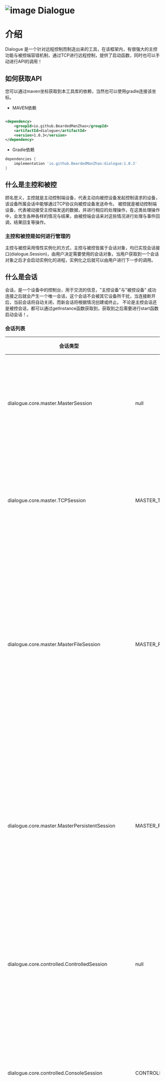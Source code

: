 # ![image](https://user-images.githubusercontent.com/113756063/226080848-2e26ca28-3840-43a9-a356-307fc41e0918.png) Dialogue

# 介绍

Dialogue 是一个针对远程控制而制造出来的工具，在该框架内，有很强大的主控功能与被控端容错机制，通过TCP进行远程控制，提供了启动函数，同时也可以手动进行API的调用！

## 如何获取API

您可以通过maven坐标获取到本工具库的依赖，当然也可以使用gradle连接该坐标。

- MAVEN依赖

```xml

<dependency>
    <groupId>io.github.BeardedManZhao</groupId>
    <artifactId>dialogue</artifactId>
    <version>1.0.3</version>
</dependency>
```

- Gradle依赖

```gradle
dependencies {
    implementation 'io.github.BeardedManZhao:dialogue:1.0.3'
}
```

## 什么是主控和被控

顾名思义，主控就是主动控制端设备，代表主动向被控设备发起控制请求的设备，该设备所属会话中能够通过TCP协议向被控设备发送命令。
被控就是被动控制端设备，代表被动接受主控端发送的数据，并进行相应的处理操作，在这类处理操作中，会发生各种各样的情况与结果，由被控端会话来对这些情况进行处理与事件回调，结果回复等操作。

### 主控和被控是如何进行管理的

主控与被控采用惰性实例化的方式，主控与被控皆属于会话对象，均已实现会话接口(dialogue.Session)，由用户决定需要使用的会话对象，当用户获取到一个会话对象之后才会启动实例化的进程，实例化之后就可以由用户进行下一步的调用。

## 什么是会话

会话，是一个设备中的控制台，用于交流的信息，"主控设备"与"被控设备" 成功连接之后就会产生一个唯一会话，这个会话不会被其它设备所干扰，当连接断开后，当前会话将自动关闭，而新会话将根据情况创建或终止。
不论是主控会话还是被控会话，都可以通过getInstance函数获取到，获取到之后需要进行start函数启动会话！。

### 会话列表

| 会话类型                                                 | 会话编号                          | 会话功能                                             |
|------------------------------------------------------|-------------------------------|--------------------------------------------------|
| dialogue.core.master.MasterSession                   | null                          | 主控会话的统一抽象，实现了主控会话生命周期的管理逻辑                       |
| dialogue.core.master.TCPSession                      | MASTER_TCP_SESSION            | 主控会话TCP会话，实现了主控远程执行命令的操作逻辑                       |
| dialogue.core.master.MasterFileSession               | MASTER_FILE_SESSION           | 主控会话文件传输会话，拓展于主控TCP会话，有着文件上传和下载的实现，且包含TCP会话的所有功能 |
| dialogue.core.master.MasterPersistentSession         | MASTER_PERSISTENT_SESSION     | 主控持久会话，能够进行具有交互需求的命令操作，需要注意的是该会话并不具备文件传输会话的功能    |
| dialogue.core.controlled.ControlledSession           | null                          | 被控会话的统一抽象，实现了被控会话的生命周期的管理逻辑                      |
| dialogue.core.controlled.ConsoleSession              | CONTROLLED_CONSOLE_SESSION    | 被控会话-终端会话，实现了将终端命令执行于处理的操作逻辑                     |
| dialogue.core.controlled.ControlledFileSession       | CONTROLLED_FILE_SESSION       | 被控会话文件传输会话，拓展于被控终端会话，有着文件的接受与传输的实现，包含终端会话的所有功能   |
| dialogue.core.controlled.ControlledPersistentSession | CONTROLLED_PERSISTENT_SESSION | 被控会话持久会话，能够实时的监听本地终端运行的所有数据并将数据实时传递给主控持久会话       |

## 什么是执行器

在会话的执行中，还有一个重要角色就是执行器，执行器是被会话管理的设备，执行器中包含命令的具体执行逻辑，会话将会根据通信内容选择执行器来执行对应的操作，所有的执行器被统一存储与管理，但是不同会话所支持的执行器是不同的，但是用户不需要担心这些，因为执行器由会话管理与使用，用户不需要考虑任何有关执行器的事情。
值得注意的是，执行器被执行器管理者统一存储与管理，为了灵活性，管理者(dialogue.core.actuator.ActuatorManager)中提供了注销与注册新执行器等函数，但这些函数的使用时有一定风险的，请慎重！

### 执行器列表

| 执行器类型                                                   | 执行器命令    | 支持版本   | 执行器所属会话                 | 执行器功能               |
|---------------------------------------------------------|----------|--------|-------------------------|---------------------|
| dialogue.core.actuator.MasterGetFileActuator            | get      | v1.0.0 | MASTER_FILE_SESSION     | 从被控设备接收文件           |
| dialogue.core.actuator.ControlledGetFileActuator        | get      | v1.0.0 | CONTROLLED_FILE_SESSION | 向主控设备发送文件           |
| dialogue.core.actuator.MasterGetsDirActuator            | gets     | v1.0.0 | MASTER_FILE_SESSION     | 从被控设备接收一批文件         |
| dialogue.core.actuator.ControlledGetsDirActuator        | gets     | v1.0.0 | CONTROLLED_FILE_SESSION | 向主控设备发送一批文件         |
| dialogue.core.actuator.MasterLookFileActuator           | look     | v1.0.0 | MASTER_FILE_SESSION     | 查看被控设备中的某个文件内容      |
| dialogue.core.actuator.ControlledLookFileActuator       | look     | v1.0.0 | CONTROLLED_FILE_SESSION | 将文件数据传递给主控设备        |
| dialogue.core.actuator.MasterPutFileActuator            | put      | v1.0.0 | MASTER_FILE_SESSION     | 向被控设备发送文件           |
| dialogue.core.actuator.ControlledPutFileActuator        | put      | v1.0.0 | CONTROLLED_FILE_SESSION | 接收来自主控设备的文件         |
| dialogue.core.actuator.MasterPutsDirActuator            | puts     | v1.0.0 | MASTER_FILE_SESSION     | 向被控设备发送一批文件         |
| dialogue.core.actuator.ControlledPutsDirActuator        | puts     | v1.0.0 | CONTROLLED_FILE_SESSION | 接收来自主控设备的一批文件       |
| dialogue.core.actuator.MasterRunningProgramActuator     | running  | v1.0.1 | MASTER_FILE_SESSION     | 将程序文件传递给远程主机运行并接收结果 |
| dialogue.core.actuator.ControlledRunningProgramActuator | running  | v1.0.1 | CONTROLLED_FILE_SESSION | 接收到程序文件并运行，然后返回结果   |
| dialogue.core.actuator.MasterSeeDirActuator             | see-dir  | v1.0.2 | MASTER_FILE_SESSION     | 查询被控设备中的目录结构        |
| dialogue.core.actuator.ControlledSeeDirActuator         | see-dir  | v1.0.2 | CONTROLLED_FILE_SESSION | 按照主控的需求解析目录结构并返回结果  |
| dialogue.core.actuator.MasterSeeDirNameActuator         | see-dirN | v1.0.2 | MASTER_FILE_SESSION     | 查询被控设备中的目录中的所有文件名   |
| dialogue.core.actuator.ControlledSeeDirNameActuator     | see-dirN | v1.0.2 | CONTROLLED_FILE_SESSION | 按照主控的需求解析目录文件名并返回结果 |
| dialogue.core.actuator.MasterPutsNCActuator             | puts-nc  | v1.0.4 | MASTER_FILE_SESSION     | 向被控设备发送一批被控中不存在的文件  |
| dialogue.core.actuator.ControlledPutsNCActuator         | puts-nc  | v1.0.4 | CONTROLLED_FILE_SESSION | 接收来自主控设备的一批文件       |

# 操作示例

使用方式有两种

- 第一个就是直接启动内置实现好的客户端启动类，将启动类启动之后，根据引导就可以实现通过主控会话远程操作被控设备.
- 第二个就是使用内部的API手动调用框架，根据API调用实现通过主控会话远程操作被控设备。

## 使用启动类

启动类（dialogue.start.MAIN）是一个简单的API调用实现，用于示例或快捷使用等需求，您可以直接在仓库中获取到已制作好的 Dialogue 的Java程序，也可以直接在源码中启动对应的启动类。
或者将下面的启动类源代码复制到已经导入了dialogue的项目工程中启动。

```java
package dialogue.start;

import dialogue.ConfigureConstantArea;
import dialogue.core.controlled.ControlledFileSession;
import dialogue.core.controlled.ControlledPersistentSession;
import dialogue.core.controlled.ControlledSession;
import dialogue.core.master.MasterFileSession;
import dialogue.core.master.MasterPersistentSession;
import dialogue.core.master.MasterSession;
import dialogue.utils.ConsoleColor;

import java.net.InetAddress;
import java.util.Scanner;
import java.util.logging.Level;

/**
 * 1.0.1 启动类
 *
 * @author 赵凌宇
 */
public final class MAIN {
    private final static Scanner SCANNER = new Scanner(System.in, ConfigureConstantArea.CHARSET);
    private static boolean status = true;

    public static void main(String[] args) throws InterruptedException {
        if (args.length > 0) {
            if (args.length > 1 && "master".equalsIgnoreCase(args[1])) {
                ConfigureConstantArea.LOGGER.log(Level.INFO, "dialogue 示例PC客户端版本：" + ConfigureConstantArea.VERSION);
                ConfigureConstantArea.LOGGER.log(Level.INFO, "Master主控会话配置.......");
                Thread.sleep(1024);
                System.out.print("* 操控设备的IP地址 >>> ");
                String ip = SCANNER.nextLine();
                System.out.print("* 操控设备的端口号 >>> ");
                String port = SCANNER.nextLine();
                Thread.sleep(1024);
                MasterSession instance = "false".equalsIgnoreCase(args[0]) ? MasterFileSession.getInstance() : MasterPersistentSession.getInstance();
                instance.start(ip, port);
                if (ConfigureConstantArea.PROGRESS_COLOR_DISPLAY) {
                    String colorCommand = "* >>> " + ConsoleColor.COLOR_CYAN;
                    while (status) {
                        System.out.print(colorCommand);
                        String command = SCANNER.nextLine();
                        System.out.print(ConsoleColor.COLOR_DEF);
                        runCommand(instance, command);
                    }
                    instance.stop();
                } else {
                    while (status) {
                        System.out.print("* >>> ");
                        String command = SCANNER.nextLine();
                        runCommand(instance, command);
                    }
                    instance.stop();
                }
            } else {
                ConfigureConstantArea.LOGGER.log(Level.INFO, "默认被控会话系统启动.......");
                ConfigureConstantArea.LOGGER.log(Level.INFO, "根据配置文件打开被控端口：" + ConfigureConstantArea.CONTROLLED_PORT);
                Thread.sleep(1024);
                ControlledSession instance = "false".equalsIgnoreCase(args[0]) ? ControlledFileSession.getInstance() : ControlledPersistentSession.getInstance();
                new Thread(instance::start).start();
                while (status) {
                    String s = SCANNER.nextLine();
                    if ("exit".equalsIgnoreCase(s)) {
                        status = false;
                        instance.stop();
                        System.out.println("state >>> 被控会话运行状态布尔值\t:\t" + instance.isRunning());
                    } else if ("state".equalsIgnoreCase(s)) {
                        InetAddress inetAddress = instance.ConnectedMaster();
                        if (inetAddress != null) {
                            System.out.println("state >>> 被控会话运行状态布尔值\t:\t" + instance.isRunning());
                            System.out.println("state >>> 当前连接的主控主机名称\t:\t" + inetAddress.getHostName());
                            System.out.println("state >>> 当前连接的主控主机标识\t:\t" + inetAddress.getCanonicalHostName());
                            System.out.println("state >>> 当前会话已运行时长(MS)\t:\t" + instance.getRunTimeMS());
                            System.out.println("state >>> 当前连接的主控主机状态\t:\tActive");
                        } else {
                            System.out.println("state >>> 被控会话运行状态布尔值\t:\t" + instance.isRunning());
                            System.out.println("state >>> 当前连接的主控主机状态\t:\tNo connection");
                        }
                    }
                }
            }
        } else {
            System.out.println("""
                    您需要传递参数 【持久会话】 【会话身份】
                    \t【持久会话】 ：true或false，代表您是否要使用持久会话，如果不需要进行持久会话的交互，您可以传递false。
                    \t【会话身份】 ：master或其它，代表您是否要使用主控会话，如果您不想要使用主控会话，这里不需要传递参数。""");
        }
    }

    private static void runCommand(MasterSession instance, String command) throws InterruptedException {
        if ("exit".equalsIgnoreCase(command)) {
            status = false;
            return;
        } else if ("state".equalsIgnoreCase(command)) {
            InetAddress inetAddress = instance.ConnectedControlled();
            if (inetAddress != null) {
                System.out.println("state >>> 主控会话运行状态布尔值\t:\t" + instance.isRunning());
                System.out.println("state >>> 当前连接的被控主机名称\t:\t" + inetAddress.getHostName());
                System.out.println("state >>> 当前连接的被控主机标识\t:\t" + inetAddress.getCanonicalHostName());
                System.out.println("state >>> 当前会话已运行时长(MS)\t:\t" + instance.getRunTimeMS());
                System.out.println("state >>> 当前连接的被控主机状态\t:\tActive");
            } else {
                System.out.println("state >>> 主控会话运行状态布尔值\t:\t" + instance.isRunning());
                System.out.println("state >>> 当前连接的被控主机状态\t:\tNo connection");
            }
            return;
        }
        System.out.println(instance.runCommand(command));
        Thread.sleep(512);
    }
}
```

## 使用API

这个方式也就是核心操作，API能够让该技术快速的集成到各类程序中，API操作分为主控和被控两种操作。

### 主控API调用

主控API的调用并不复杂，大致就是获取到主控会话，使用IP和端口启动主控会话，然后就可以直接调用程序了！当程序使用之后，您可以调用stop关闭会话。

```java
package dialogue.start;

import dialogue.Session;
import dialogue.core.master.MasterSession;

/**
 * 测试用例
 *
 * @author 赵凌宇
 */
public class Test {

    public static void main(String[] args) {
        // 获取到主控会话对象
        MasterSession instance = MasterSession.getInstance(Session.MASTER_FILE_SESSION);
        // 启动会话 指定被控IP与指令处理端口，被控端口默认是10001
        instance.start("192.168.0.101", "10003");
        if (instance.isRunning()) {
            // 执行cmd命令，并获取到执行的结果数据
            String s1 = instance.runCommand("cmd /c dir");
            System.out.println(s1);
            System.out.println();
            // 运行一个python脚本
            String s2 = instance.runCommand("python test.py");
            System.out.println(s2);
            System.out.println();
            // 执行 cmd 命令查看python脚本的代码
            String s3 = instance.runCommand("cmd /c type test.py");
            System.out.println(s3);
            System.out.println();
            // 执行 look 命令，使用文件通道 查看python脚本的代码
            String s4 = instance.runCommand("look ./test.py");
            System.out.println(s4);
            // 执行 get 命令，获取到被控设备的文件数据 这里的进度显示可以在配置文件中 file.progress.event 属性进行设置
            String s5 = instance.runCommand("get ./EB1.ppt ./EB2.ppt");
            System.out.println(s5);
        }
        // 终止当前会话
        instance.stop();
    }
}
```

### 被控API调用

被控会话相较于主控来说要更简单，只是需要注意被控会话启动之后是一个阻塞式的客户端会话，建议使用一个线程单独启动被控会话。 值得注意的是，”主控会话“的stop函数调用之后，”被控会话“
也会一起被stop，这就是会话之间的生命周期管理机制，保持当前连接的稳定性，”被控“ 会随着 ”主控“ 一起被stop，然后 ”被控“ 会重新等待新主控的连接，直到用户显式的调用stop

```java
package dialogue.start;

import dialogue.core.controlled.ControlledFileSession;
import dialogue.core.controlled.ControlledSession;

/**
 * 测试用例
 *
 * @author 赵凌宇
 */
public class Test {

    public static void main(String[] args) {
        // 获取到被控会话对象
        ControlledSession instance = ControlledFileSession.getInstance();
        // 启动被控会话 TODO 注意这里会阻塞，同时也可以被主控连接，这里建议使用线程单独启动
        new Thread(instance::start).start();
        // 当运行完毕之后，可以在这里进行显式的stop调用
        instance.stop();
        // 然后就可以终止程序或是其它操作了
        System.exit(0);
    }
}
```

## 会话克隆

当一个会话无法满足远程操作的需求的时候，您可以使用会话克隆技术将相同功能的会话克隆出很多个，这些会话的功能是相同的，但是之间的数据是不会互相有干扰的，使得每一个会话都可以单独连接一个新会话，能够进行新服务。

### 主控会话克隆

每一个主控会话只能连接一个被控会话，当主控与被控会话进行连接的时候，主控将无法为其它被控会话提供连接服务，因此您可以使用克隆，将一个主控会话克隆出来，使用克隆的新会话去连接新被控，就可以达到多个会话进行同时连接的效果了。
如下面所示，主控通过克隆，成功创建出了一个新的主控，并操作新的被控，实现了同时连接的需求。

```java
package dialogue.start;

import dialogue.core.master.MasterFileSession;
import dialogue.core.master.MasterSession;

import java.net.InetAddress;

/**
 * 测试用例
 *
 * @author 赵凌宇
 */
public class Test {

    public static void main(String[] args) {
        // 获取到第一个主控会话对象
        MasterSession instance = MasterFileSession.getInstance();
        // 以第一个会话为原型，克隆出一个新会话，这里的新会话对象与原会话对象互不干扰
        MasterSession instance1 = instance.cloneSession();

        // 启动主控会话 同时提供被控设备的IP和被控会话端口
        // 端口在配置文件中可以进行设置，这里我们设置为了10003
        instance1.start("192.168.1.25", "10003");
        instance.start("192.168.1.15", "10003");

        // 获取到 与 instance 主控连接的被控会话信息
        InetAddress inetAddress = instance.ConnectedControlled();
        if (inetAddress != null) System.out.println(inetAddress);

        // 开始对两个不同的会话 执行打开记事本命令
        String s = instance.runCommand("cmd /c notepad");
        System.out.println("* 执行结果 >>> " + s);
        String s1 = instance1.runCommand("cmd /c notepad");
        System.out.println("* 执行结果 >>> " + s1);
        // 执行 put 命令 将一个文件 远程传输给其中的一个被控
        String s2 = instance.runCommand("put D:\\MyGitHub\\Dialogue\\out\\artifacts\\Dialogue_jar\\conf\\conf.properties conf\\conf.properties");
        System.out.println(s2);

        // 关闭主控会话
        instance.stop();
        instance1.stop();

        // 当主控会话关闭之后，与主控会话连接的被控会话信息也获取不到了
        InetAddress inetAddress1 = instance.ConnectedControlled();
        System.out.println(inetAddress1);
    }
}
```

### 被控会话克隆

当一个被控会话正在被使用的时候，其无法为其它主控提供执行服务，只能等到本次连接断开，才可以为新主控进行服务，因此需要使用到会话克隆，在多个端口同时开启被控服务，使得多个端口同时为多个主控进行服务，实现了同时连接的需求

```java
package dialogue.start;

import dialogue.core.controlled.ControlledFileSession;
import dialogue.core.controlled.ControlledSession;

/**
 * 测试用例
 *
 * @author 赵凌宇
 */
public class Test {

    public static void main(String[] args) throws InterruptedException {
        // 获取到第一个被控会话 该会话将会在配置文件中指定的端口开启服务
        ControlledSession instance1 = ControlledFileSession.getInstance();
        // 启动第一个会话
        new Thread(instance1::start).start();
        // 克隆出一个新的被控，同时指定新端口
        ControlledSession instance2 = instance1.cloneSession(10241);
        // 启动第二个会话
        new Thread(instance2::start).start();
        // 保持被控会话的运行，避免被立刻关闭
        Thread.sleep(102400);
        // 获取到两个被控会话的连接信息 从这里可以看到，两个会话被不同的设备连接了
        System.out.println("会话1所连接的主控设备名称：" + instance1.ConnectedMaster().getHostName());
        System.out.println("会话2所连接的主控设备名称：" + instance2.ConnectedMaster().getHostName());
        // 执行完毕之后可以关闭会话
        instance1.stop();
        instance2.stop();
    }
}
```

### 创建持久会话

在运行终端命令和需求的时候，往往会涉及到一些持久同时需要交互的命令，这类命令的执行，需要一个适合的会话对象去进行结果与数据实时的传递，在库中有这样的一个会话，叫做持久会话
持久会话具有交互性命令的执行优势，例如进行“cmd”命令等需要交互的操作，在这里想要创建一个持久会话，您可以参照下面的例子进行调用。

#### 主控持久会话

主控持久会话担当了实时接收与实时监听被控持久会话的日志传递职责，持久会话的运行周期大致如下所示

- 获取到持久会话对象，此时将会使用 PERSISTENT_SESSION_CHANNEL_PORT 接收端口建立持久会话通信的服务
- 调用start函数启动持久会话对象，此时将会立刻与被控设备建立联系，同时启动好接收会话端口的服务，等待被控准备。
- 当被控准备就绪之后start函数结束，主控与被控已经连接，开始执行持久交互命令
- 命令被发送之后，进入持久会话界面，此时将可以实时的看到被控的终端页面，也可以实时操作
- 持久交互命令结束，持久会话也会结束，主控发送“::exit”命令结束持久会话，runCommand函数到此结束
- 调用主控持久会话的stop函数，终止主控持久会话，此时被控与主控治安的来凝结将断开

```java
package dialogue.start;

import dialogue.core.master.MasterPersistentSession;
import dialogue.core.master.MasterSession;

import java.io.IOException;

/**
 * 测试用例
 *
 * @author 赵凌宇
 */
public class Test1 {

    public static void main(String[] args) {
        // 获取到持久会话对象
        MasterSession instance = MasterPersistentSession.getInstance();
        // 设置持久会话对象在运行长命令时，数据实时传递的数据流，这里我们设置终端数据流
        // 代表只将持久命令运行时数据与传递数据的位置设置在终端中 TODO 是1.0.1版本中的新功能
        instance.setInputStream(System.in);
        instance.setOutputStream(System.out);
        // 开始启动持久会话对象，启动之后就可以像其它会话一样输入命令了
        // 在执行命令的时候，往返的数据会实时的传递给您传入的数据IO流
        instance.start("127.0.0.1", "10001");
        if (instance.isRunning()) {
            // 执行一个长会话命令 打开cmd终端 注意这个时候会被阻塞，开启持久会话的信息传递
            String s = instance.runCommand("cmd");
            System.out.println(s);
        }
        instance.stop();
    }
}
```

#### 被控持久会话

被控持久会话担当了命令执行时的数据实时获取与发送，交互命令子进程的生命周期管理，主控命令的实时接收与子进程传递，能够实时的接收主控服务 有关被控持久会话的操作方式与生命周期如下所示。

- 获取到被控持久会话对象，此时控制请求接收服务也会被创建
- 调用start函数启动被控会话，会话此时将启动接收服务，同时进入阻塞状态，等待主控的连接
- 连接成功之后会接收来自主控的持久命令，并将命令传递给子进程去处理，同时开始实时数据流传输服务
- 持久交互结束之后，将会进入无状态模式，等待主控发送“::exit”命令关闭本次持久会话
- 持久会话断开之后，会继续接收下一个持久命令，直到调用stop函数
- stop函数的调用将会断开被控持久会话的请求接收服务，关闭请求接收端口，终止被控会话的生命周期。

```java
package dialogue.start;

import dialogue.core.controlled.ControlledPersistentSession;
import dialogue.core.controlled.ControlledSession;

/**
 * 测试用例
 *
 * @author 赵凌宇
 */
public class Test2 {
    public static void main(String[] args) throws InterruptedException {
        // 获取到被控持久会话对象
        ControlledSession instance1 = ControlledPersistentSession.getInstance();
        // 启动持久会话对象，与普通会话的操作方式相同，也是会在这里进入阻塞状态
        new Thread(instance1::start).start();
        // 等待运行
        Thread.sleep(10240);
        // 运行结束之后关闭持久会话对象
        instance1.stop();
    }
}
```

## 配置文件

在当前目录下的 conf 目录中有一个 conf.properties 文件，该文件就是对应的配置文件，配置项将在下面指出，需要的各位可以参考。

| 属性名称                            | 默认数值       | 支持版本 | 功能                                    |
|---------------------------------|------------|------|---------------------------------------|
| controlled.port                 | 10001      | v1.0 | 被控会话在启动的时候所打开的端口                      |
| logger.level                    | INFO       | v1.0 | 系统日志数据的输出级别                           |
| tcp.buffer.max.size             | 65536      | v1.0 | 数据传输过程中，一个数据包的最大长度                    |
| tcp.file.port                   | 10002      | v1.0 | 文件传输通道端口                              |
| charset                         | utf-8      | v1.0 | 传输数据与解析数据使用的编码集                       |
| progress.refresh.threshold      | 256        | v1.0 | 传输数据时进度条的刷新阈值，阈值越大，刷新速度越慢             |
| progress.compatibility.mode     | false      | v1.0 | 传输数据时进度条的兼容情况，设置为true，可以应对更多不兼容进度条的情况 |
| file.progress.event             | percentage | v1.0 | 传输数据时进度条的类型，默认是按照百分比显示传输进度            |
| progress.color.display          | true       | v1.0 | 进度条中的颜色显示，如果设置为true可以为进度条渲染颜色         |
| persistent.session.channel.port | 10003      | v1.0 | 持久会话传输端口，是持久会话中数据交互的主要端口              |

<hr>

- 切换到 [English document](https://github.com/BeardedManZhao/Dialogue)
